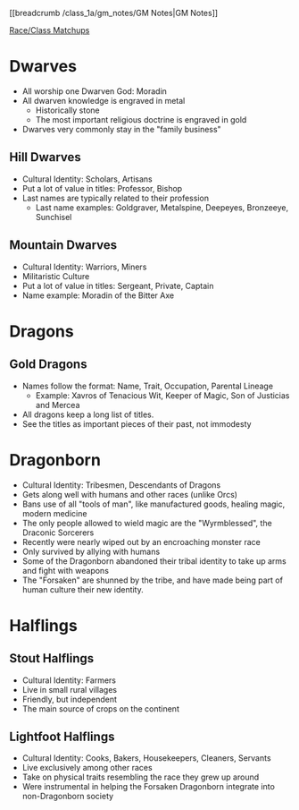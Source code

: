 [[breadcrumb /class_1a/gm_notes/GM Notes|GM Notes]]

[Race/Class Matchups](https://docs.google.com/spreadsheets/d/1zoOQJQHVq6NOyYJBJ010O67QK1NLUov68qFq2ElSaOw)

# Dwarves

* All worship one Dwarven God: Moradin
* All dwarven knowledge is engraved in metal
    * Historically stone
    * The most important religious doctrine is engraved in gold
* Dwarves very commonly stay in the "family business"

## Hill Dwarves

* Cultural Identity: Scholars, Artisans
* Put a lot of value in titles: Professor, Bishop
* Last names are typically related to their profession
    * Last name examples: Goldgraver, Metalspine, Deepeyes, Bronzeeye, Sunchisel

## Mountain Dwarves

* Cultural Identity: Warriors, Miners
* Militaristic Culture
* Put a lot of value in titles: Sergeant, Private, Captain
* Name example: Moradin of the Bitter Axe

# Dragons

## Gold Dragons

* Names follow the format: Name, Trait, Occupation, Parental Lineage
    * Example: Xavros of Tenacious Wit, Keeper of Magic, Son of Justicias and Mercea
* All dragons keep a long list of titles.
* See the titles as important pieces of their past, not immodesty

# Dragonborn

* Cultural Identity: Tribesmen, Descendants of Dragons
* Gets along well with humans and other races (unlike Orcs)
* Bans use of all "tools of man", like manufactured goods, healing magic, modern medicine
* The only people allowed to wield magic are the "Wyrmblessed", the Draconic Sorcerers
* Recently were nearly wiped out by an encroaching monster race
* Only survived by allying with humans
* Some of the Dragonborn abandoned their tribal identity to take up arms and fight with weapons
* The "Forsaken" are shunned by the tribe, and have made being part of human culture their new identity.

# Halflings

## Stout Halflings

* Cultural Identity: Farmers
* Live in small rural villages
* Friendly, but independent
* The main source of crops on the continent

## Lightfoot Halflings

* Cultural Identity: Cooks, Bakers, Housekeepers, Cleaners, Servants
* Live exclusively among other races
* Take on physical traits resembling the race they grew up around
* Were instrumental in helping the Forsaken Dragonborn integrate into non-Dragonborn society